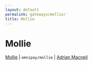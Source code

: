 ```yaml
---
layout: default
permalink: gateways/mollie/
title: Mollie
---
```


Mollie
======

[Mollie](https://github.com/thephpleague/omnipay-mollie) | `omnipay/mollie` | [Adrian Macneil](https://github.com/adrianmacneil)
